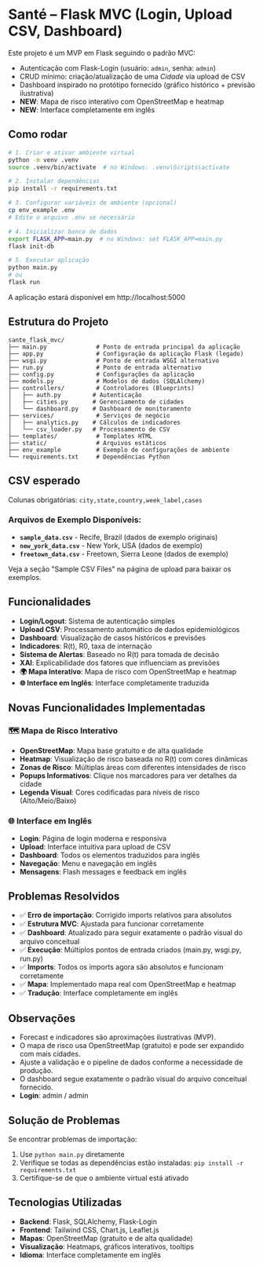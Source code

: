 # Santé – Flask MVC (Login, Upload CSV, Dashboard)

Este projeto é um MVP em Flask seguindo o padrão MVC:
- Autenticação com Flask-Login (usuário: `admin`, senha: `admin`)
- CRUD mínimo: criação/atualização de uma *Cidade* via upload de CSV
- Dashboard inspirado no protótipo fornecido (gráfico histórico + previsão ilustrativa)
- **NEW**: Mapa de risco interativo com OpenStreetMap e heatmap
- **NEW**: Interface completamente em inglês

## Como rodar

```bash
# 1. Criar e ativar ambiente virtual
python -m venv .venv
source .venv/bin/activate  # no Windows: .venv\Scripts\activate

# 2. Instalar dependências
pip install -r requirements.txt

# 3. Configurar variáveis de ambiente (opcional)
cp env_example .env
# Edite o arquivo .env se necessário

# 4. Inicializar banco de dados
export FLASK_APP=main.py  # no Windows: set FLASK_APP=main.py
flask init-db

# 5. Executar aplicação
python main.py
# ou
flask run
```

A aplicação estará disponível em http://localhost:5000

## Estrutura do Projeto

```
sante_flask_mvc/
├── main.py              # Ponto de entrada principal da aplicação
├── app.py               # Configuração da aplicação Flask (legado)
├── wsgi.py              # Ponto de entrada WSGI alternativo
├── run.py               # Ponto de entrada alternativo
├── config.py            # Configurações da aplicação
├── models.py            # Modelos de dados (SQLAlchemy)
├── controllers/         # Controladores (Blueprints)
│   ├── auth.py         # Autenticação
│   ├── cities.py       # Gerenciamento de cidades
│   └── dashboard.py    # Dashboard de monitoramento
├── services/            # Serviços de negócio
│   ├── analytics.py    # Cálculos de indicadores
│   └── csv_loader.py   # Processamento de CSV
├── templates/           # Templates HTML
├── static/              # Arquivos estáticos
├── env_example          # Exemplo de configurações de ambiente
└── requirements.txt     # Dependências Python
```

## CSV esperado
Colunas obrigatórias: `city,state,country,week_label,cases`

### Arquivos de Exemplo Disponíveis:
- **`sample_data.csv`** - Recife, Brazil (dados de exemplo originais)
- **`new_york_data.csv`** - New York, USA (dados de exemplo)
- **`freetown_data.csv`** - Freetown, Sierra Leone (dados de exemplo)

Veja a seção "Sample CSV Files" na página de upload para baixar os exemplos.

## Funcionalidades

- **Login/Logout**: Sistema de autenticação simples
- **Upload CSV**: Processamento automático de dados epidemiológicos
- **Dashboard**: Visualização de casos históricos e previsões
- **Indicadores**: R(t), R0, taxa de internação
- **Sistema de Alertas**: Baseado no R(t) para tomada de decisão
- **XAI**: Explicabilidade dos fatores que influenciam as previsões
- **🌍 Mapa Interativo**: Mapa de risco com OpenStreetMap e heatmap
- **🌐 Interface em Inglês**: Interface completamente traduzida

## Novas Funcionalidades Implementadas

### 🗺️ Mapa de Risco Interativo
- **OpenStreetMap**: Mapa base gratuito e de alta qualidade
- **Heatmap**: Visualização de risco baseada no R(t) com cores dinâmicas
- **Zonas de Risco**: Múltiplas áreas com diferentes intensidades de risco
- **Popups Informativos**: Clique nos marcadores para ver detalhes da cidade
- **Legenda Visual**: Cores codificadas para níveis de risco (Alto/Meio/Baixo)

### 🌐 Interface em Inglês
- **Login**: Página de login moderna e responsiva
- **Upload**: Interface intuitiva para upload de CSV
- **Dashboard**: Todos os elementos traduzidos para inglês
- **Navegação**: Menu e navegação em inglês
- **Mensagens**: Flash messages e feedback em inglês

## Problemas Resolvidos

- ✅ **Erro de importação**: Corrigido imports relativos para absolutos
- ✅ **Estrutura MVC**: Ajustada para funcionar corretamente
- ✅ **Dashboard**: Atualizado para seguir exatamente o padrão visual do arquivo conceitual
- ✅ **Execução**: Múltiplos pontos de entrada criados (main.py, wsgi.py, run.py)
- ✅ **Imports**: Todos os imports agora são absolutos e funcionam corretamente
- ✅ **Mapa**: Implementado mapa real com OpenStreetMap e heatmap
- ✅ **Tradução**: Interface completamente em inglês

## Observações
- Forecast e indicadores são aproximações ilustrativas (MVP).
- O mapa de risco usa OpenStreetMap (gratuito) e pode ser expandido com mais cidades.
- Ajuste a validação e o pipeline de dados conforme a necessidade de produção.
- O dashboard segue exatamente o padrão visual do arquivo conceitual fornecido.
- **Login**: admin / admin

## Solução de Problemas

Se encontrar problemas de importação:
1. Use `python main.py` diretamente
2. Verifique se todas as dependências estão instaladas: `pip install -r requirements.txt`
3. Certifique-se de que o ambiente virtual está ativado

## Tecnologias Utilizadas

- **Backend**: Flask, SQLAlchemy, Flask-Login
- **Frontend**: Tailwind CSS, Chart.js, Leaflet.js
- **Mapas**: OpenStreetMap (gratuito e de alta qualidade)
- **Visualização**: Heatmaps, gráficos interativos, tooltips
- **Idioma**: Interface completamente em inglês
